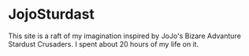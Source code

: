 # JojoSturdast
This site is a raft of my imagination inspired by JoJo's Bizare Advanture Stardust Crusaders. I spent about 20 hours of my life on it.
